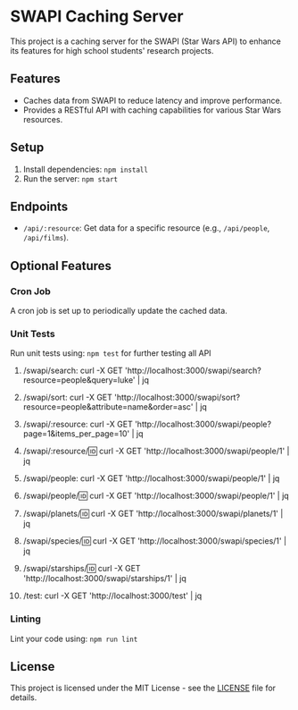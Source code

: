 # SWAPI Caching Server

This project is a caching server for the SWAPI (Star Wars API) to enhance its features for high school students' research projects.

## Features

- Caches data from SWAPI to reduce latency and improve performance.
- Provides a RESTful API with caching capabilities for various Star Wars resources.

## Setup

1. Install dependencies: `npm install`
2. Run the server: `npm start`

## Endpoints

- `/api/:resource`: Get data for a specific resource (e.g., `/api/people`, `/api/films`).

## Optional Features

### Cron Job

A cron job is set up to periodically update the cached data.

### Unit Tests

Run unit tests using: `npm test`
for further testing all API
1. /swapi/search:
curl -X GET 'http://localhost:3000/swapi/search?resource=people&query=luke' | jq

2. /swapi/sort:
curl -X GET 'http://localhost:3000/swapi/sort?resource=people&attribute=name&order=asc' | jq

3. /swapi/:resource:
curl -X GET 'http://localhost:3000/swapi/people?page=1&items_per_page=10' | jq


4. /swapi/:resource/:id:
curl -X GET 'http://localhost:3000/swapi/people/1' | jq

5. /swapi/people:
curl -X GET 'http://localhost:3000/swapi/people/1' | jq

6. /swapi/people/:id:
curl -X GET 'http://localhost:3000/swapi/people/1' | jq

7. /swapi/planets/:id:
curl -X GET 'http://localhost:3000/swapi/planets/1' | jq

8. /swapi/species/:id:
curl -X GET 'http://localhost:3000/swapi/species/1' | jq

9. /swapi/starships/:id:
curl -X GET 'http://localhost:3000/swapi/starships/1' | jq

10. /test:
curl -X GET 'http://localhost:3000/test' | jq






### Linting

Lint your code using: `npm run lint`


## License

This project is licensed under the MIT License - see the [LICENSE](LICENSE) file for details.
